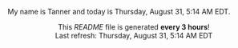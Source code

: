 My name is Tanner and today is Thursday, August 31, 5:14 AM EDT.

<p align="center">This <i>README</i> file is generated <b>every 3 hours</b>!</br>Last refresh: Thursday, August 31, 5:14 AM EDT<br /></p>
